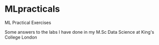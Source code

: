 # MLpracticals
ML Practical Exercises

Some answers to the labs I have done in my M.Sc Data Science at King's College London
